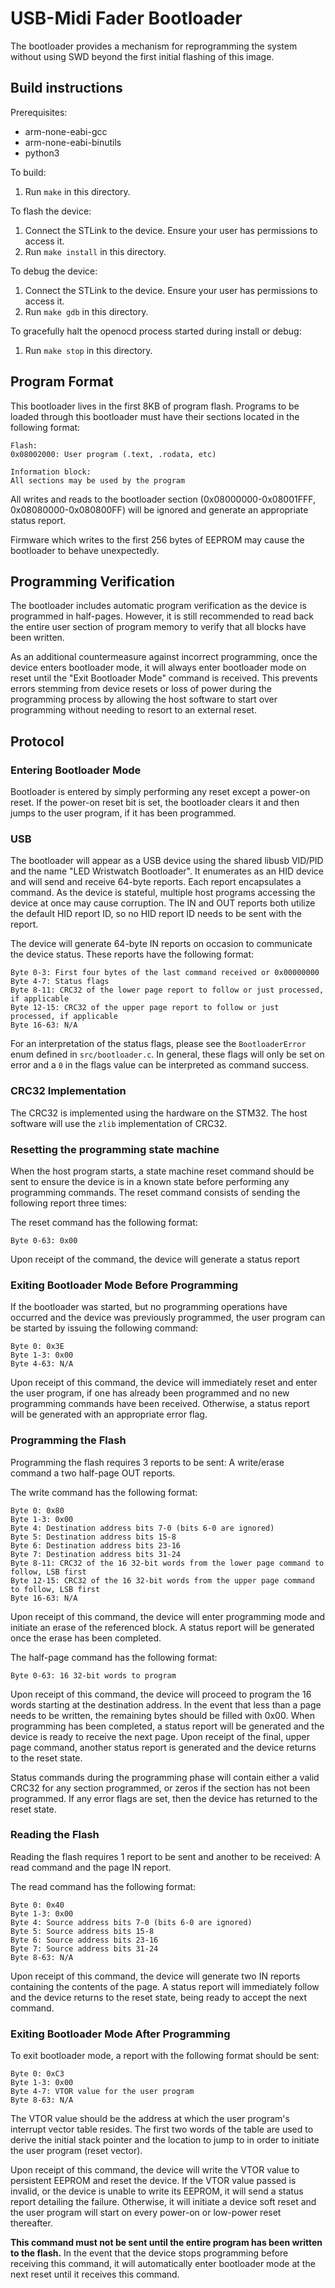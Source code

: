 # USB-Midi Fader Bootloader

The bootloader provides a mechanism for reprogramming the system without using
SWD beyond the first initial flashing of this image.

## Build instructions

Prerequisites:

 - arm-none-eabi-gcc
 - arm-none-eabi-binutils
 - python3

To build:

 1. Run `make` in this directory.

To flash the device:

 1. Connect the STLink to the device. Ensure your user has permissions to access
    it.
 2. Run `make install` in this directory.

To debug the device:

 1. Connect the STLink to the device. Ensure your user has permissions to access
    it.
 2. Run `make gdb` in this directory.

To gracefully halt the openocd process started during install or debug:

 1. Run `make stop` in this directory.

## Program Format

This bootloader lives in the first 8KB of program flash. Programs to be loaded
through this bootloader must have their sections located in the following
format:

```
Flash:
0x08002000: User program (.text, .rodata, etc)

Information block:
All sections may be used by the program
```

All writes and reads to the bootloader section (0x08000000-0x08001FFF,
0x08080000-0x080800FF) will be ignored and generate an appropriate status
report.

Firmware which writes to the first 256 bytes of EEPROM may cause the bootloader
to behave unexpectedly.

## Programming Verification

The bootloader includes automatic program verification as the device is
programmed in half-pages. However, it is still recommended to read back the
entire user section of program memory to verify that all blocks have been
written.

As an additional countermeasure against incorrect programming, once the device
enters bootloader mode, it will always enter bootloader mode on reset until
the "Exit Bootloader Mode" command is received. This prevents errors stemming
from device resets or loss of power during the programming process by allowing
the host software to start over programming without needing to resort to an
external reset.

## Protocol

### Entering Bootloader Mode

Bootloader is entered by simply performing any reset except a power-on reset.
If the power-on reset bit is set, the bootloader clears it and then jumps to the
user program, if it has been programmed.

### USB

The bootloader will appear as a USB device using the shared libusb VID/PID and
the name "LED Wristwatch Bootloader". It enumerates as an HID device and will
send and receive 64-byte reports. Each report encapsulates a command. As the
device is stateful, multiple host programs accessing the device at once may
cause corruption. The IN and OUT reports both utilize the default HID report ID,
so no HID report ID needs to be sent with the report.

The device will generate 64-byte IN reports on occasion to communicate the
device status. These reports have the following format:

```
Byte 0-3: First four bytes of the last command received or 0x00000000
Byte 4-7: Status flags
Byte 8-11: CRC32 of the lower page report to follow or just processed, if applicable
Byte 12-15: CRC32 of the upper page report to follow or just processed, if applicable
Byte 16-63: N/A
```

For an interpretation of the status flags, please see the `BootloaderError` enum
defined in `src/bootloader.c`. In general, these flags will only be set on
error and a `0` in the flags value can be interpreted as command success.

### CRC32 Implementation

The CRC32 is implemented using the hardware on the STM32. The host software will
use the `zlib` implementation of CRC32.

### Resetting the programming state machine

When the host program starts, a state machine reset command should be sent to
ensure the device is in a known state before performing any programming
commands. The reset command consists of sending the following report three
times:

The reset command has the following format:

```
Byte 0-63: 0x00
```

Upon receipt of the command, the device will generate a status report

### Exiting Bootloader Mode Before Programming

If the bootloader was started, but no programming operations have occurred and
the device was previously programmed, the user program can be started by issuing
the following command:

```
Byte 0: 0x3E
Byte 1-3: 0x00
Byte 4-63: N/A
```

Upon receipt of this command, the device will immediately reset and enter the
user program, if one has already been programmed and no new programming commands
have been received. Otherwise, a status report will be generated with an
appropriate error flag.

### Programming the Flash

Programming the flash requires 3 reports to be sent: A write/erase command a
two half-page OUT reports.

The write command has the following format:

```
Byte 0: 0x80
Byte 1-3: 0x00
Byte 4: Destination address bits 7-0 (bits 6-0 are ignored)
Byte 5: Destination address bits 15-8
Byte 6: Destination address bits 23-16
Byte 7: Destination address bits 31-24
Byte 8-11: CRC32 of the 16 32-bit words from the lower page command to follow, LSB first
Byte 12-15: CRC32 of the 16 32-bit words from the upper page command to follow, LSB first
Byte 16-63: N/A
```

Upon receipt of this command, the device will enter programming mode and
initiate an erase of the referenced block. A status report will be generated
once the erase has been completed.

The half-page command has the following format:

```
Byte 0-63: 16 32-bit words to program
```

Upon receipt of this command, the device will proceed to program the 16 words
starting at the destination address. In the event that less than a page needs
to be written, the remaining bytes should be filled with 0x00. When programming
has been completed, a status report will be generated and the device is ready to
receive the next page. Upon receipt of the final, upper page command, another
status report is generated and the device returns to the reset state.

Status commands during the programming phase will contain either a valid CRC32
for any section programmed, or zeros if the section has not been programmed. If
any error flags are set, then the device has returned to the reset state.

### Reading the Flash

Reading the flash requires 1 report to be sent and another to be received:
A read command and the page IN report.

The read command has the following format:

```
Byte 0: 0x40
Byte 1-3: 0x00
Byte 4: Source address bits 7-0 (bits 6-0 are ignored)
Byte 5: Source address bits 15-8
Byte 6: Source address bits 23-16
Byte 7: Source address bits 31-24
Byte 8-63: N/A
```

Upon receipt of this command, the device will generate two IN reports containing
the contents of the page. A status report will immediately follow and the device
returns to the reset state, being ready to accept the next command.

### Exiting Bootloader Mode After Programming

To exit bootloader mode, a report with the following format should be sent:

```
Byte 0: 0xC3
Byte 1-3: 0x00
Byte 4-7: VTOR value for the user program
Byte 8-63: N/A
```

The VTOR value should be the address at which the user program's interrupt
vector table resides. The first two words of the table are used to derive the
initial stack pointer and the location to jump to in order to initiate the user
program (reset vector).

Upon receipt of this command, the device will write the VTOR value to persistent
EEPROM and reset the device. If the VTOR value passed is invalid, or the device
is unable to write its EEPROM, it will send a status report detailing the
failure. Otherwise, it will initiate a device soft reset and the user program
will start on every power-on or low-power reset thereafter.

**This command must not be sent until the entire program has been written to
the flash.** In the event that the device stops programming before receiving
this command, it will automatically enter bootloader mode at the next reset
until it receives this command.

